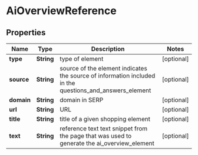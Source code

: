 

# AiOverviewReference


## Properties

| Name | Type | Description | Notes |
|------------ | ------------- | ------------- | -------------|
|**type** | **String** | type of element |  [optional] |
|**source** | **String** | source of the element indicates the source of information included in the questions_and_answers_element |  [optional] |
|**domain** | **String** | domain in SERP |  [optional] |
|**url** | **String** | URL |  [optional] |
|**title** | **String** | title of a given shopping element |  [optional] |
|**text** | **String** | reference text text snippet from the page that was used to generate the ai_overview_element |  [optional] |



